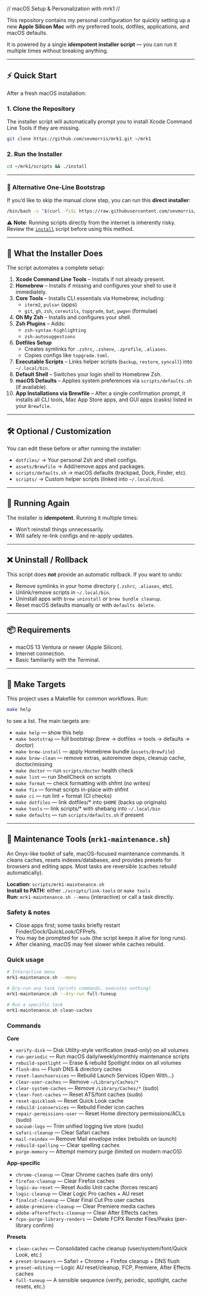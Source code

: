 // macOS Setup & Personalization with mrk1 //

This repository contains my personal configuration for quickly setting up a new **Apple Silicon Mac** with my preferred tools, dotfiles, applications, and macOS defaults.

It is powered by a single **idempotent installer script** — you can run it multiple times without breaking anything.

---

## ⚡ Quick Start

After a fresh macOS installation:

### 1. Clone the Repository
The installer script will automatically prompt you to install Xcode Command Line Tools if they are missing.
```bash
git clone https://github.com/sevmorris/mrk1.git ~/mrk1
```

### 2. Run the Installer
```bash
cd ~/mrk1/scripts && ./install
```

---

### 🚀 Alternative One-Line Bootstrap
If you’d like to skip the manual clone step, you can run this **direct installer**:

```bash
/bin/bash -c "$(curl -fsSL https://raw.githubusercontent.com/sevmorris/mrk1/main/scripts/install)"
```

⚠️ **Note**: Running scripts directly from the internet is inherently risky.  
Review the [`install`](scripts/install) script before using this method.

---

## 🤖 What the Installer Does

The script automates a complete setup:

1.  **Xcode Command Line Tools** – Installs if not already present.
2.  **Homebrew** – Installs if missing and configures your shell to use it immediately.
3.  **Core Tools** – Installs CLI essentials via Homebrew, including:
    - `iterm2`, `pulsar` (apps)
    - `git`, `gh`, `zsh`, `coreutils`, `topgrade`, `bat`, `pwgen` (formulae)
4.  **Oh My Zsh** – Installs and configures your shell.
5.  **Zsh Plugins** – Adds:
    - `zsh-syntax-highlighting`
    - `zsh-autosuggestions`
6.  **Dotfiles Setup**
    - Creates symlinks for `.zshrc`, `.zshenv`, `.zprofile`, `.aliases`.
    - Copies configs like `topgrade.toml`.
7.  **Executable Scripts** – Links helper scripts (`backup`, `restore`, `syncall`) into `~/.local/bin`.
8.  **Default Shell** – Switches your login shell to Homebrew Zsh.
9.  **macOS Defaults** – Applies system preferences via `scripts/defaults.sh` (if available).
10. **App Installations via Brewfile** – After a single confirmation prompt, it installs all CLI tools, Mac App Store apps, and GUI apps (casks) listed in your `Brewfile`.

---

## 🛠️ Optional / Customization

You can edit these before or after running the installer:

- `dotfiles/` → Your personal Zsh and shell configs.
- `assets/Brewfile` → Add/remove apps and packages.
- `scripts/defaults.sh` → macOS defaults (trackpad, Dock, Finder, etc).
- `scripts/` → Custom helper scripts (linked into `~/.local/bin`).

---

## 🔄 Running Again

The installer is **idempotent**. Running it multiple times:
- Won’t reinstall things unnecessarily.
- Will safely re-link configs and re-apply updates.

---

## ❌ Uninstall / Rollback

This script does **not** provide an automatic rollback. If you want to undo:
- Remove symlinks in your home directory (`.zshrc`, `.aliases`, etc).
- Unlink/remove scripts in `~/.local/bin`.
- Uninstall apps with `brew uninstall` or `brew bundle cleanup`.
- Reset macOS defaults manually or with `defaults delete`.

---

## 📦 Requirements

- macOS 13 Ventura or newer (Apple Silicon).
- Internet connection.
- Basic familiarity with the Terminal.

---

## 🧰 Make Targets

This project uses a Makefile for common workflows. Run:

```bash
make help
```

to see a list. The main targets are:

- `make help` — show this help  
- `make bootstrap` — full bootstrap (brew → dotfiles → tools → defaults → doctor)  
- `make brew-install` — apply Homebrew bundle (`assets/Brewfile`)  
- `make brew-clean` — remove extras, autoremove deps, cleanup cache, doctor/missing  
- `make doctor` — run `scripts/doctor` health check  
- `make lint` — run ShellCheck on scripts  
- `make format` — check formatting with shfmt (no writes)  
- `make fix` — format scripts in-place with shfmt  
- `make ci` — run lint + format (CI checks)  
- `make dotfiles` — link dotfiles/* into `$HOME` (backs up originals)  
- `make tools` — link scripts/* with shebang into `~/.local/bin`  
- `make defaults` — run `scripts/defaults.sh` if present  


---

## 🧰 Maintenance Tools (`mrk1-maintenance.sh`)

An Onyx-like toolkit of safe, macOS-focused maintenance commands. It cleans caches, resets indexes/databases, and provides presets for browsers and editing apps. Most tasks are reversible (caches rebuild automatically).

**Location:** `scripts/mrk1-maintenance.sh`  
**Install to PATH:** either `./scripts/link-tools` or `make tools`  
**Run:** `mrk1-maintenance.sh --menu` (interactive) or call a task directly.

### Safety & notes
- Close apps first; some tasks briefly restart Finder/Dock/QuickLook/CFPrefs.
- You may be prompted for `sudo` (the script keeps it alive for long runs).
- After cleaning, macOS may feel slower while caches rebuild.

### Quick usage
```bash
# Interactive menu
mrk1-maintenance.sh --menu

# Dry-run any task (prints commands, executes nothing)
mrk1-maintenance.sh --dry-run full-tuneup

# Run a specific task
mrk1-maintenance.sh clean-caches
```

### Commands

**Core**
- `verify-disk` — Disk Utility-style verification (read-only) on all volumes  
- `run-periodic` — Run macOS daily/weekly/monthly maintenance scripts  
- `rebuild-spotlight` — Erase & rebuild Spotlight index on all volumes  
- `flush-dns` — Flush DNS & directory caches  
- `reset-launchservices` — Rebuild Launch Services (Open With…)  
- `clear-user-caches` — Remove `~/Library/Caches/*`  
- `clear-system-caches` — Remove `/Library/Caches/*` (sudo)  
- `clear-font-caches` — Reset ATS/font caches (sudo)  
- `reset-quicklook` — Reset Quick Look cache  
- `rebuild-iconservices` — Rebuild Finder icon caches  
- `repair-permissions-user` — Reset Home directory permissions/ACLs (sudo)  
- `vacuum-logs` — Trim unified logging live store (sudo)  
- `safari-cleanup` — Clear Safari caches  
- `mail-reindex` — Remove Mail envelope index (rebuilds on launch)  
- `rebuild-spelling` — Clear spelling caches  
- `purge-memory` — Attempt memory purge (limited on modern macOS)

**App-specific**
- `chrome-cleanup` — Clear Chrome caches (safe dirs only)  
- `firefox-cleanup` — Clear Firefox caches  
- `logic-au-reset` — Reset Audio Unit cache (forces rescan)  
- `logic-cleanup` — Clear Logic Pro caches + AU reset  
- `finalcut-cleanup` — Clear Final Cut Pro user caches  
- `adobe-premiere-cleanup` — Clear Premiere media caches  
- `adobe-aftereffects-cleanup` — Clear After Effects caches  
- `fcpx-purge-library-renders` — Delete FCPX Render Files/Peaks (per-library confirm)

**Presets**
- `clean-caches` — Consolidated cache cleanup (user/system/font/Quick Look, etc.)  
- `preset-browsers` — Safari + Chrome + Firefox cleanup + DNS flush  
- `preset-editing` — Logic AU reset/cleanup, FCP, Premiere, After Effects caches  
- `full-tuneup` — A sensible sequence (verify, periodic, spotlight, cache resets, etc.)
